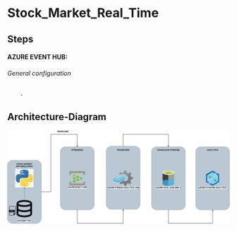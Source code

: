 # Stock_Market_Real_Time
## Steps

#### AZURE EVENT HUB:
###### General configuration
        - 


## Architecture-Diagram
![Architecture-Diagram](Stock-Market-Real-Time-Azure-AZURE.jpg)
